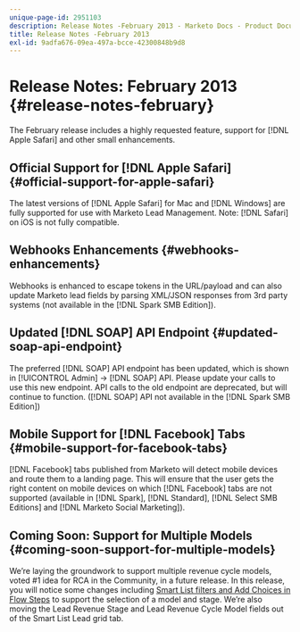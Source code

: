 ```yaml
---
unique-page-id: 2951103
description: Release Notes -February 2013 - Marketo Docs - Product Documentation
title: Release Notes -February 2013
exl-id: 9adfa676-09ea-497a-bcce-42300848b9d8
---
```

# Release Notes: February 2013 {#release-notes-february}

The February release includes a highly requested feature, support for  [!DNL Apple Safari] and other small enhancements.

## Official Support for  [!DNL Apple Safari] {#official-support-for-apple-safari}

The latest versions of  [!DNL Apple Safari] for Mac and  [!DNL Windows] are fully supported for use with Marketo Lead Management. Note:  [!DNL Safari] on iOS is not fully compatible.

## Webhooks Enhancements {#webhooks-enhancements}

Webhooks is enhanced to escape tokens in the URL/payload and can also update Marketo lead fields by parsing XML/JSON responses from 3rd party systems (not available in the  [!DNL Spark SMB Edition]).

## Updated  [!DNL SOAP] API Endpoint {#updated-soap-api-endpoint}

The preferred  [!DNL SOAP] API endpoint has been updated, which is shown in [!UICONTROL Admin] ->  [!DNL SOAP] API. Please update your calls to use this new endpoint. API calls to the old endpoint are deprecated, but will continue to function. ([!DNL SOAP] API not available in the [!DNL Spark SMB Edition])

## Mobile Support for [!DNL Facebook] Tabs {#mobile-support-for-facebook-tabs}

[!DNL Facebook] tabs published from Marketo will detect mobile devices and route them to a landing page. This will ensure that the user gets the right content on mobile devices on which [!DNL Facebook] tabs are not supported (available in [!DNL Spark], [!DNL Standard], [!DNL Select SMB Editions] and [!DNL Marketo Social Marketing]).

## Coming Soon: Support for Multiple Models {#coming-soon-support-for-multiple-models}

We’re laying the groundwork to support multiple revenue cycle models, voted #1 idea for RCA in the Community, in a future release. In this release, you will notice some changes including [Smart List filters and Add Choices in Flow Steps](/help/marketo/product-docs/reporting/revenue-cycle-analytics/revenue-cycle-models/find-all-leads-in-a-revenue-cycle-model.md) to support the selection of a model and stage. We’re also moving the Lead Revenue Stage and Lead Revenue Cycle Model fields out of the Smart List Lead grid tab.
